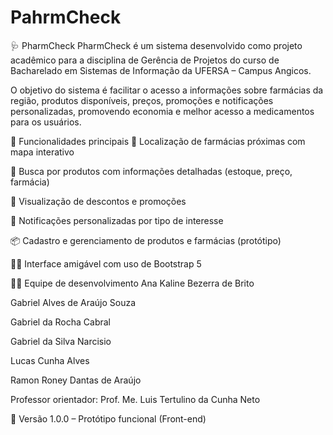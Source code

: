 # PahrmCheck
🩺 PharmCheck
PharmCheck é um sistema desenvolvido como projeto acadêmico para a disciplina de Gerência de Projetos do curso de Bacharelado em Sistemas de Informação da UFERSA – Campus Angicos.

O objetivo do sistema é facilitar o acesso a informações sobre farmácias da região, produtos disponíveis, preços, promoções e notificações personalizadas, promovendo economia e melhor acesso a medicamentos para os usuários.

🔧 Funcionalidades principais
📍 Localização de farmácias próximas com mapa interativo

🔎 Busca por produtos com informações detalhadas (estoque, preço, farmácia)

💸 Visualização de descontos e promoções

🔔 Notificações personalizadas por tipo de interesse

📦 Cadastro e gerenciamento de produtos e farmácias (protótipo)

🧑‍💻 Interface amigável com uso de Bootstrap 5

👨‍💻 Equipe de desenvolvimento
Ana Kaline Bezerra de Brito

Gabriel Alves de Araújo Souza

Gabriel da Rocha Cabral

Gabriel da Silva Narcisio

Lucas Cunha Alves

Ramon Roney Dantas de Araújo

Professor orientador:
Prof. Me. Luis Tertulino da Cunha Neto

📌 Versão
1.0.0 – Protótipo funcional (Front-end)
